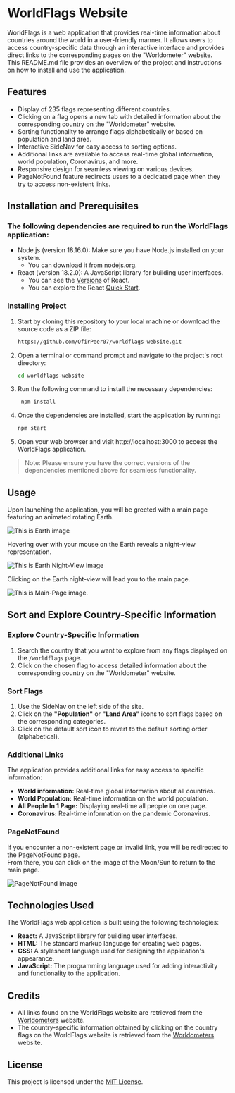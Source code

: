 # WorldFlags Website

WorldFlags is a web application that provides real-time information about countries around the world in a user-friendly manner. It allows users to access country-specific data through an interactive interface and provides direct links to the corresponding pages on the "Worldometer" website.  
This README.md file provides an overview of the project and instructions on how to install and use the application.

## Features

- Display of 235 flags representing different countries.
- Clicking on a flag opens a new tab with detailed information about the corresponding country on the "Worldometer" website.
- Sorting functionality to arrange flags alphabetically or based on population and land area.
- Interactive SideNav for easy access to sorting options.
- Additional links are available to access real-time global information, world population, Coronavirus, and more.
- Responsive design for seamless viewing on various devices.
- PageNotFound feature redirects users to a dedicated page when they try to access non-existent links.

## Installation and Prerequisites
### The following dependencies are required to run the WorldFlags application:
- Node.js (version 18.16.0): Make sure you have Node.js installed on your system.
  - You can download it from [nodejs.org](https://nodejs.org).
- React (version 18.2.0): A JavaScript library for building user interfaces. 
  - You can see the [Versions](https://github.com/facebook/react/tags) of React.
  - You can explore the React [Quick Start](https://react.dev/learn).

### Installing Project
1. Start by cloning this repository to your local machine or download the source code as a ZIP file:  

   ```bash
   https://github.com/OfirPeer07/worldflags-website.git
2. Open a terminal or command prompt and navigate to the project's root directory:  

   ```bash
   cd worldflags-website
3. Run the following command to install the necessary dependencies:  

   ```bash
    npm install
4. Once the dependencies are installed, start the application by running:  

   ```bash
   npm start
5. Open your web browser and visit http://localhost:3000 to access the WorldFlags application.
> Note: Please ensure you have the correct versions of the dependencies mentioned above for seamless functionality.
## Usage

Upon launching the application, you will be greeted with a main page featuring an animated rotating Earth.  

![This is Earth image](https://i.ibb.co/0tfzDt4/Earth.jpg)

Hovering over with your mouse on the Earth reveals a night-view representation.  

![This is Earth Night-View image](https://i.ibb.co/cJ88nW6/Earth-Night-View.jpg)

Clicking on the Earth night-view will lead you to the main page.  

![This is Main-Page image.](https://i.ibb.co/4Nz0d7R/World-Flags-Page.png)

## Sort and Explore Country-Specific Information

### Explore Country-Specific Information
1. Search the country that you want to explore from any flags displayed on the `/worldflags` page.
2. Click on the chosen flag to access detailed information about the corresponding country on the "Worldometer" website.

### Sort Flags
1. Use the SideNav on the left side of the site.
2. Click on the **"Population"** or **"Land Area"** icons to sort flags based on the corresponding categories.
3. Click on the default sort icon to revert to the default sorting order (alphabetical).


### Additional Links

The application provides additional links for easy access to specific information:
- **World information:** Real-time global information about all countries.
- **World Population:** Real-time information on the world population.
- **All People In 1 Page:** Displaying real-time all people on one page.
- **Coronavirus:** Real-time information on the pandemic Coronavirus.

### PageNotFound

If you encounter a non-existent page or invalid link, you will be redirected to the PageNotFound page.  
From there, you can click on the image of the Moon/Sun to return to the main page.

<img src="https://i.ibb.co/LdB9z3G/162.jpg" alt="PageNotFound image">

## Technologies Used

The WorldFlags web application is built using the following technologies:
- **React:** A JavaScript library for building user interfaces.
- **HTML:** The standard markup language for creating web pages.
- **CSS:** A stylesheet language used for designing the application's appearance.
- **JavaScript:** The programming language used for adding interactivity and functionality to the application.

## Credits

- All links found on the WorldFlags website are retrieved from the [Worldometers](https://www.worldometers.info/) website.
- The country-specific information obtained by clicking on the country flags on the WorldFlags website is retrieved from the [Worldometers](https://www.worldometers.info/) website.

## License

This project is licensed under the [MIT License](LICENSE.txt).
